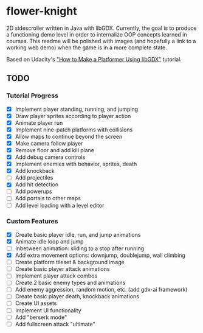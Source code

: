 # flower-knight
2D sidescroller written in Java with libGDX. Currently, the goal is to produce a functioning demo level in order to internalize OOP concepts learned in courses. This readme will be polished with images (and hopefully a link to a working web demo) when the game is in a more complete state.

Based on Udacity's ["How to Make a Platformer Using libGDX"](https://classroom.udacity.com/courses/ud406) tutorial.

## TODO
### Tutorial Progress
- [x] Implement player standing, running, and jumping
- [x] Draw player sprites according to player action
- [x] Animate player run
- [x] Implement nine-patch platforms with collisions
- [x] Allow maps to continue beyond the screen
- [x] Make camera follow player
- [x] Remove floor and add kill plane
- [x] Add debug camera controls
- [x] Implement enemies with behavior, sprites, death
- [x] Add knockback
- [ ] Add projectiles
- [x] Add hit detection 
- [ ] Add powerups 
- [ ] Add portals to other maps
- [ ] Add level loading with a level editor
### Custom Features
- [x] Create basic player idle, run, and jump animations
- [x] Animate idle loop and jump
- [ ] Inbetween animation: sliding to a stop after running
- [x] Add extra movement options: downjump, doublejump, wall climbing
- [ ] Create platform tileset & background image
- [ ] Create basic player attack animations
- [ ] Implement player attack combos
- [ ] Create 2 basic enemy types and animations
- [ ] Add enemy aggression, random motion, etc. (add gdx-ai framework)
- [ ] Create basic player death, knockback animations
- [ ] Create UI assets
- [ ] Implement UI functionality
- [ ] Add "berserk mode"
- [ ] Add fullscreen attack "ultimate"
